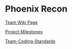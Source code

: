 # Phoenix Recon

[Team Wiki Page](https://github.com/cs210/2025-ManageXR-2/wiki/)

[Project Milestones](https://github.com/cs210/2025-ManageXR-2/milestones)

[Team-Coding-Standards](https://github.com/cs210/Phoenix-Recon/wiki/Team-Coding-Standards)
